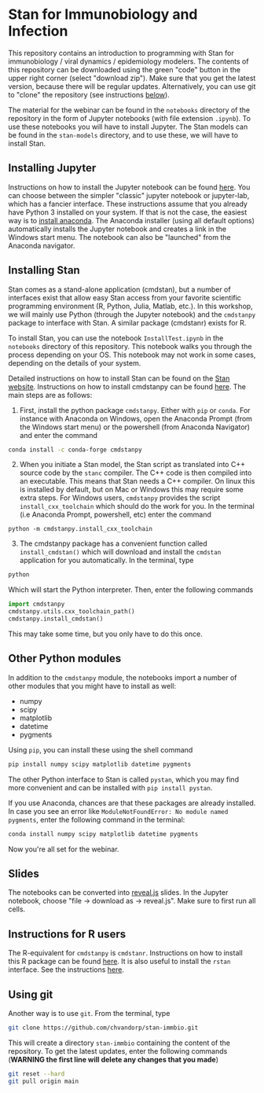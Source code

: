 # Stan for Immunobiology and Infection

This repository contains an introduction to programming with Stan for immunobiology / viral dynamics / epidemiology modelers.
The contents of this repository can be downloaded using the green "code" button in the upper right corner (select "download zip"). Make sure that you get the latest version, because there will be regular updates. Alternatively, you can use git to "clone" the repository (see instructions [below](#using-git)).

The material for the webinar can be found in the `notebooks` directory of the repository in the form of Jupyter notebooks (with file extension `.ipynb`). To use these notebooks you will have to install Jupyter. The Stan models can be found in the `stan-models` directory, and to use these, we will have to install Stan. 

## Installing Jupyter

Instructions on how to install the Jupyter notebook can be found [here](https://jupyter.org/install).
You can choose between the simpler "classic" jupyter notebook or jupyter-lab, which has a fancier interface.
These instructions assume that you already have Python 3 installed on your system. If that is not the
case, the easiest way is to [install anaconda](https://www.anaconda.com/products/individual). 
The Anaconda installer (using all default options) automatically installs the Jupyter notebook and creates a link in the Windows start menu.
The notebook can also be "launched" from the Anaconda navigator.

## Installing Stan

Stan comes as a stand-alone application (cmdstan), but a number of interfaces exist that allow easy Stan access from your favorite scientific programming environment (R, Python, Julia, Matlab, etc.). In this workshop, we will mainly use Python (through the Jupyter notebook) and the `cmdstanpy` package to interface with Stan. A similar package (cmdstanr) exists for R.

To install Stan, you can use the notebook `InstallTest.ipynb` in the `notebooks` directory of this repository. This notebook walks you through the process depending on your OS. This notebook may not work in some cases, depending on the details of your system.

Detailed instructions on how to install Stan can be found on the [Stan website](www.mc-stan.org). Instructions on how to install cmdstanpy can be found [here](https://cmdstanpy.readthedocs.io/en/latest/getting_started.html). The main steps are as follows:

1. First, install the python package `cmdstanpy`. Either with `pip` or `conda`. For instance with Anaconda on Windows, open the Anaconda Prompt (from the Windows start menu) or the powershell (from Anaconda Navigator) and enter the command
```bash
conda install -c conda-forge cmdstanpy
```
2. When you initiate a Stan model, the Stan script as translated into C++ source code by the `stanc` compiler. The C++ code is then compiled into an executable. This means that Stan needs a C++ compiler. On linux this is installed by default, but on Mac or Windows this may require some extra steps.
For Windows users, `cmdstanpy` provides the script `install_cxx_toolchain` which should do the work for you.
In the terminal (i.e Anaconda Prompt, powershell, etc) enter the command
```
python -m cmdstanpy.install_cxx_toolchain
```
3. The cmdstanpy package has a convenient function called `install_cmdstan()` which will download and install the `cmdstan` application for you automatically.
In the terminal, type
```bash
python
```
Which will start the Python interpreter. Then, enter the following commands
```py
import cmdstanpy
cmdstanpy.utils.cxx_toolchain_path()
cmdstanpy.install_cmdstan()
```
This may take some time, but you only have to do this once.

## Other Python modules

In addition to the `cmdstanpy` module, the notebooks import a number of other modules that you might have to install as well:

* numpy
* scipy
* matplotlib
* datetime
* pygments

Using `pip`, you can install these using the shell command
```bash
pip install numpy scipy matplotlib datetime pygments
```
The other Python interface to Stan is called `pystan`, which you may find more convenient and can be installed with `pip install pystan`.

If you use Anaconda, chances are that these packages are already installed. In case you see an error like `ModuleNotFoundError: No module named pygments`, enter the following command in the terminal:
```bash
conda install numpy scipy matplotlib datetime pygments
```
Now you're all set for the webinar.

## Slides

The notebooks can be converted into [reveal.js](https://revealjs.com/) slides. In the Jupyter notebook, choose "file -> download as -> reveal.js". Make sure to first run all cells.

## Instructions for R users

The R-equivalent for `cmdstanpy` is `cmdstanr`. Instructions on how to install this R package can be found [here](https://mc-stan.org/cmdstanr/).
It is also useful to install the `rstan` interface. See the instructions [here](https://github.com/stan-dev/rstan/wiki/RStan-Getting-Started).

## Using git

Another way is to use `git`. From the terminal, type
```bash
git clone https://github.com/chvandorp/stan-immbio.git
```
This will create a directory `stan-immbio` containing the content of the repository. To get the latest updates, enter the following commands (**WARNING the first line will delete any changes that you made**)
```bash
git reset --hard
git pull origin main
```
